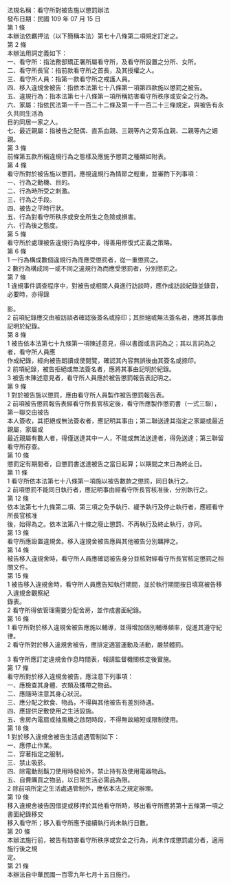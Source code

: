 法規名稱：看守所對被告施以懲罰辦法  
發布日期：民國 109 年 07 月 15 日  
第 1 條  
本辦法依羈押法（以下簡稱本法）第七十八條第二項規定訂定之。  
第 2 條  
本辦法用詞定義如下：  
一、看守所：指法務部矯正署所屬看守所，及看守所設置之分所、女所。  
二、看守所長官：指前款看守所之首長，及其授權之人。  
三、看守所人員：指第一款看守所之戒護人員。  
四、移入違規舍被告：指依本法第七十八條第一項第四款施以懲罰之被告。  
五、違規行為：指本法第七十八條第一項所稱妨害看守所秩序或安全之行為。  
六、家屬：指依民法第一千一百二十二條及第一千一百二十三條規定，與被告有永久共同生活為  
目的同居一家之人。  
七、最近親屬：指被告之配偶、直系血親、三親等內之旁系血親、二親等內之姻親。  
第 3 條  
前條第五款所稱違規行為之態樣及應施予懲罰之種類如附表。  
第 4 條  
看守所對於被告施以懲罰，應視違規行為情節之輕重，並審酌下列事項：  
一、行為之動機、目的。  
二、行為時所受之刺激。  
三、行為之手段。  
四、被告之平時行狀。  
五、行為對看守所秩序或安全所生之危險或損害。  
六、行為後之態度。  
第 5 條  
看守所於處理被告違規行為程序中，得善用修復式正義之策略。  
第 6 條  
1 一行為構成數個違規行為而應受懲罰者，從一重懲罰之。  
2 數行為構成同一或不同之違規行為而應受懲罰者，分別懲罰之。  
第 7 條  
1 違規事件調查程序中，對被告或相關人員進行訪談時，應作成訪談紀錄並錄音，必要時，亦得錄  


影。  
2 前項紀錄應交由被訪談者確認後簽名或捺印；其拒絕或無法簽名者，應將其事由記明於紀錄。  
第 8 條  
1 被告依本法第七十九條第一項陳述意見，得以書面或言詞為之；其以言詞為之者，看守所人員應  
作成紀錄，經向被告朗讀或使閱覽，確認其內容無誤後由其簽名或捺印。  
2 前項紀錄，被告拒絕或無法簽名者，應將其事由記明於紀錄。  
3 被告未陳述意見者，看守所人員應於被告懲罰報告表記明之。  
第 9 條  
1 對於被告施以懲罰，應由看守所人員製作被告懲罰報告表。  
2 前項被告懲罰報告表經看守所長官核定後，看守所應製作懲罰書（一式三聯），第一聯交由被告  
本人簽收，其拒絕或無法簽收者，應記明其事由；第二聯送達其指定之家屬或最近親屬，家屬或  
最近親屬有數人者，得僅送達其中一人，不能或無法送達者，得免送達；第三聯留看守所存查。  
第 10 條  
懲罰定有期間者，自懲罰書送達被告之當日起算；以期間之末日為終止日。  
第 11 條  
1 看守所依本法第七十八條第一項施以被告數款之懲罰，同日執行之。  
2 前項懲罰不能同日執行者，應記明事由經看守所長官核准後，分別執行之。  
第 12 條  
依本法第七十九條第二項、第三項之免予執行、緩予執行及停止執行者，應經看守所長官核准  
後，始得為之。依本法第八十條之廢止懲罰、不再執行及終止執行，亦同。  
第 13 條  
看守所應設置違規舍。移入違規舍被告應與其他被告分別羈押之。  
第 14 條  
被告移入違規舍時，看守所人員應確認被告身分並核對經看守所長官核定懲罰之相關文件。  
第 15 條  
1 被告移入違規舍時，看守所人員應告知執行期間，並於執行期間按日填寫被告移入違規舍觀察紀  
錄表。  
2 看守所得依管理需要分配舍房，並作成書面紀錄。  
第 16 條  
1 看守所對於移入違規舍被告應施以輔導，並得增加個別輔導頻率，促進其遵守紀律。  
2 看守所對於移入違規舍被告，應排定適當運動及活動，嚴禁體罰。  


3 看守所應訂定違規舍作息時間表，報請監督機關核定後實施。  
第 17 條  
看守所對於移入違規舍被告，應注意下列事項：  
一、應檢查其身體、衣類及攜帶之物品。  
二、應隨時注意其身心狀況。  
三、應分配之飲食、物品，不得與其他被告有差別待遇。  
四、應提供足敷使用之生活設施。  
五、舍房內電扇或抽風機之啟閉時段，不得無故縮短或限制使用。  
第 18 條  
1 對於移入違規舍被告生活處遇管制如下：  
一、應停止作業。  
二、穿著指定之服制。  
三、禁止吸菸。  
四、除電動刮鬍刀使用時發給外，禁止持有及使用電器物品。  
五、自費購買之物品，以日常生活必需品為限。  
2 除前項所定之生活處遇管制外，應依本法之規定辦理。  
第 19 條  
移入違規舍被告因借提或移押於其他看守所時，移出看守所應將第十五條第一項之書面紀錄移交  
移入看守所；移入看守所應予接續執行尚未執行日數。  
第 20 條  
本辦法施行前，被告有妨害看守所秩序或安全之行為，尚未作成懲罰處分者，適用施行後之規  
定。  
第 21 條  
本辦法自中華民國一百零九年七月十五日施行。  


